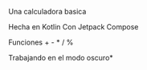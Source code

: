 Una calculadora basica

Hecha en Kotlin
Con Jetpack Compose

Funciones + - * / %

Trabajando en el modo oscuro*

